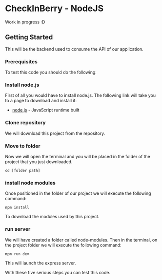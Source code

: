 # CheckInBerry - NodeJS

Work in progress :D

## Getting Started

This will be the backend used to consume the API of our application.

### Prerequisites

To test this code you should do the following:

### Install node.js

First of all you would have to install node.js. The following link will take you to a page to download and install it:
* [node.js](https://nodejs.org/en/) - JavaScript runtime built
	
### Clone repository
	
We will download this project from the repository.

### Move to folder

Now we will open the terminal and you will be placed in the folder of the project that you just downloaded.

```
cd [folder path]
```

### install node modules

Once positioned in the folder of our project we will execute the following command:

	
	npm install
	
	
To download the modules used by this project.
   
### run server
   
We will have created a folder called node-modules. Then in the terminal, on the project folder we will execute the following command:

	
	npm run dev
	
	
This will launch the express server.
   
With these five serious steps you can test this code.